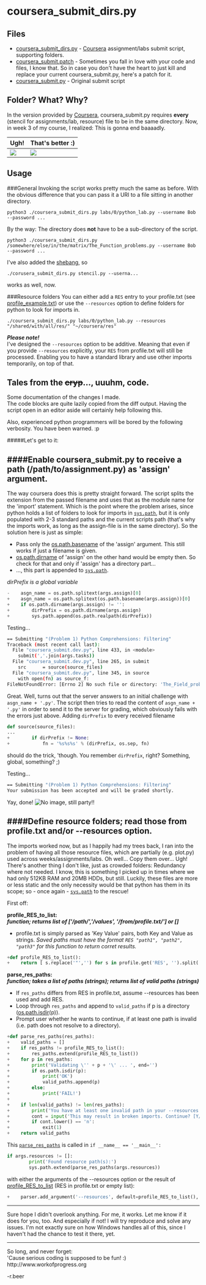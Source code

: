 coursera_submit_dirs.py
=========================================

Files
-----------------------------------------
- [coursera_submit_dirs.py](./coursera_submit_dirs.py) - [Coursera](http://coursera.org/) assignment/labs submit script, supporting folders.
- [coursera_submit.patch](./coursera_submit.patch) - Sometimes you fall in love with your code and files, I know that. So in case you don't have the heart to just kill and replace your current coursera_submit.py, here's a patch for it.
- [coursera_submit.py](./coursera_submit.py) - Original submit script

Folder? What? Why?
-----------------------------------------

In the version provided by [Coursera](http://coursera.org/), coursera_submit.py requires **every** (stencil for assignments/lab, resource) file to be in the same directory. Now, in week 3 of my course, I realized: This is gonna end baaaadly.

| Ugh! | That's better :) |
|------|------------------|
| <img src="img/bad-tree.png" /> | <img src="img/good-tree.png" /> |

Usage
-----------------------------------------

###General
Invoking the script works pretty much the same as before. With the obvious difference that you can pass it a URI to a file sitting in another directory.
```
python3 ./coursera_submit_dirs.py labs/0/python_lab.py --username Bob --password ...
```
By the way: The directory does **not** have to be a sub-directory of the script.
```
python3 ./coursera_submit_dirs.py /somewhere/else/in/the/matrix/The_Function_problems.py --username Bob --password ...
```

I've also added the [shebang](http://en.wikipedia.org/wiki/Shebang_%28Unix%29), so
```
./corusera_submit_dirs.py stencil.py --userna...
```
works as well, now.

###Resource folders
You can either add a `RES` entry to your profile.txt (see [profile_example.txt](./profile_example.txt)) or use the `--resources` option to define folders for python to look for imports in.
```
./coursera_submit_dirs.py labs/0/python_lab.py --resources "/shared/with/all/res/" "~/coursera/res"
```
***Please note!***<br />
I've designed the `--resources` option to be additive. Meaning that even if you provide `--resources` explicitly, your `RES` from profile.txt will still be processed. Enabling you to have a standard library and use other imports temporarily, on top of that.

Tales from the ~~cryp~~..., uuuhm, code.
-----------------------------------------

Some documentation of the changes I made.<br />
The code blocks are quite lazily copied from the diff output. Having the script open in an editor aside will certainly help following this.

Also, experienced python programmers will be bored by the following verbosity. You have been warned. :p

#####Let's get to it:

####Enable coursera_submit.py to receive a path (/path/to/assignment.py) as 'assign' argument.
-------------------------------------------------------
The way coursera does this is pretty straight forward. The script splits the extension from the passed filename and uses that as the module name for the 'import' statement. Which is the point where the problem arises, since python holds a list of folders to look for imports in [`sys.path`](https://docs.python.org/3/library/sys.html#sys.path), but it is only populated with 2-3 standard paths and the current scripts path (that's why the imports work, as long as the assign-file is in the same directory).
So the solution here is just as simple:

- Pass only the [os.path.basename](https://docs.python.org/3/library/os.path.html#os.path.basename) of the 'assign' argument.
This still works if just a filename is given.
- [os.path.dirname](https://docs.python.org/3/library/os.path.html#os.path.dirname) of 'assign' on the other hand would be empty then. So check for that and only if 'assign' has a directory part...
- ..., this part is appended to [`sys.path`](https://docs.python.org/3/library/sys.html#sys.path).

*dirPrefix is a global variable*
```python
-    asgn_name = os.path.splitext(args.assign)[0]
+    asgn_name = os.path.splitext(os.path.basename(args.assign))[0]
+    if os.path.dirname(args.assign) != '':
+        dirPrefix = os.path.dirname(args.assign)
+        sys.path.append(os.path.realpath(dirPrefix))
```

Testing...
```bash
== Submitting "(Problem 1) Python Comprehensions: Filtering"
Traceback (most recent call last):
  File "coursera_submit.dev.py", line 433, in <module>
    submit(','.join(args.tasks))
  File "coursera_submit.dev.py", line 265, in submit
    src      = source(source_files)
  File "coursera_submit.dev.py", line 345, in source
    with open(fn) as source_f:
FileNotFoundError: [Errno 2] No such file or directory: 'The_Field_problems.py'
```

Great.
Well, turns out that the server answers to an initial challenge with `asgn_name + '.py'`. The script then tries to read the content of `asgn_name + '.py'` in order to send it to the server for grading, which obviously fails with the errors just above.
Adding `dirPrefix` to every received filename
```python
def source(source_files):
...
+        if dirPrefix != None:
+            fn = '%s%s%s' % (dirPrefix, os.sep, fn)
```
should do the trick, 'though.
You remember `dirPrefix`, right? Something, global, something? ;)

Testing...
```bash
== Submitting "(Problem 1) Python Comprehensions: Filtering"
Your submission has been accepted and will be graded shortly. 
```
Yay, done! ![No image, still party!!](https://coursera-forum-screenshots.s3.amazonaws.com/91/444a10b9ad11e4a231ebac0f23661e/Party.png  "Yay, done!")

####Define resource folders; read those from profile.txt and/or --resources option.
-----------------------------------------------------------------------------------------------------------------

The imports worked now, but as I happily had my trees back, I ran into the problem of having all those resource files, which are partially (e.g. plot.py) used across weeks/assignments/labs. Oh well... Copy them over... Ugh! There's another thing I don't like, just as crowded folders: Redundancy where not needed. I know, this is something I picked up in times where we had only 512KB RAM and 20MB HDDs, but still.
Luckily, these files are more or less static and the only necessity would be that python has them in its scope; so - once again - [`sys.path`](https://docs.python.org/3/library/sys.html#sys.path) to the rescue!

First off:

<a name="profile_RES_to_list"></a>**profile_RES_to_list:**<br />***function; returns list of ['/path/','/values', '/from/profile.txt/'] or []***

- profile.txt is simply parsed as 'Key Value' pairs, both Key and Value as strings.
*Saved paths must have the format `RES "path1", "path2", "path3"` for this function to return corret results.*
```python
+def profile_RES_to_list():
+    return [ s.replace('"','') for s in profile.get('RES', '').split(',') if s != '' ]
```

<a name="parse_res_paths"></a>**parse_res_paths:**<br />***function; takes a list of paths (strings); returns list of valid paths (strings)***

- If `res_paths` differs from RES in profile.txt, assume --resources has been used and add RES.
- Loop through `res_paths` and append to `valid_paths` if p is a directory ([os.path.isdir](https://docs.python.org/3/library/os.path.html#os.path.isdir)(p)).
- Prompt user whether he wants to continue, if at least one path is invalid (i.e. path does not resolve to a directory).
```python
+def parse_res_paths(res_paths):
+    valid_paths = []
+    if res_paths != profile_RES_to_list():
+        res_paths.extend(profile_RES_to_list())
+    for p in res_paths:
+        print('Validating \'' + p + '\' ... ', end='')
+        if os.path.isdir(p):
+            print('OK')
+            valid_paths.append(p)
+        else:
+            print('FAIL!')
+
+    if len(valid_paths) != len(res_paths):
+        print('You have at least one invalid path in your --resources list.')
+        cont = input('This may result in broken imports. Continue? [Y/n]: ')
+        if cont.lower() == 'n':
+            exit(1)
+    return valid_paths
```
This [`parse_res_paths`](#parse_res_paths) is called in `if __name__ == '__main__':`
```python
if args.resources != []:
        print('Found resource path(s):')
        sys.path.extend(parse_res_paths(args.resources))
```
with either the arguments of the --resources option or the result of [profile_RES_to_list](#profile_RES_to_list) (RES in profile.txt or empty list):
```python
+    parser.add_argument('--resources', default=profile_RES_to_list(), nargs='+', help=next(ihelp))
```
-----------------------------------------------------------------------------------------------------------------
Sure hope I didn't overlook anything. For me, it works. Let me know if it does for you, too.
And especially if not! I will try reproduce and solve any issues.
I'm not exactly sure on how Windows handles all of this, since I haven't had the chance to test it there, yet.

<hr />
So long, and never forget:<br />
'Cause serious coding is supposed to be fun! :)<br />
http://www.workofprogress.org

-r.beer
